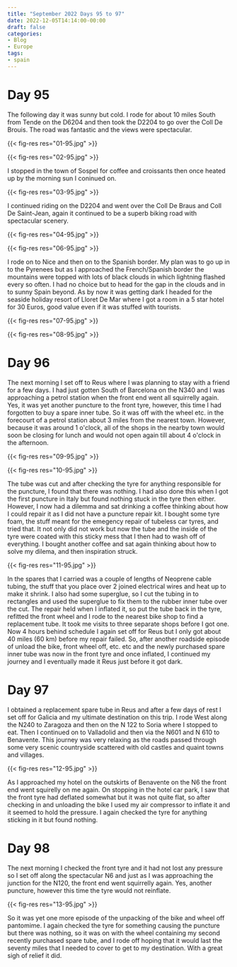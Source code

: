 ```yaml
---
title: "September 2022 Days 95 to 97"
date: 2022-12-05T14:14:00-00:00
draft: false
categories:
- Blog
- Europe
tags:
- spain
---
```


# Day 95

The following day it was sunny but cold. I rode for about 10 miles South from Tende on the D6204 and then took the D2204 to go over the Coll De Brouis. The road was fantastic and the views were spectacular. 

{{< fig-res res="01-95.jpg" >}}

<!--more-->

{{< fig-res res="02-95.jpg" >}}

I stopped in the town of Sospel for coffee and croissants then once heated up by the morning sun I coninued on.

{{< fig-res res="03-95.jpg" >}}

I continued riding on the D2204 and went over the Coll De Braus and Coll De Saint-Jean, again it continued to be a superb biking road with spectacular scenery.

{{< fig-res res="04-95.jpg" >}}

{{< fig-res res="06-95.jpg" >}}

I rode on to Nice and then on to the Spanish border. My plan was to go up in to the Pyrenees but as I approached the French/Spanish border the mountains were topped with lots of black clouds in which lightning flashed every so often. I had no choice but to head for the gap in the clouds and in to sunny Spain beyond. As by now it was getting dark I headed for the seaside holiday resort of Lloret De Mar where I got a room in a 5 star hotel for 30 Euros, good value even if it was stuffed with tourists.

{{< fig-res res="07-95.jpg" >}}

{{< fig-res res="08-95.jpg" >}}

# Day 96

The next morning I set off to Reus where I was planning to stay with a friend for a few days. I had just gotten South of Barcelona on the N340 and I was approaching a petrol station when the front end went all squirrelly again. Yes, it was yet another puncture to the front tyre, however, this time I had forgotten to buy a spare inner tube. So it was off with the wheel etc. in the forecourt of a petrol station about 3 miles from the nearest town. However, because it was around 1 o'clock, all of the shops in the nearby town would soon be closing for lunch and would not open again till about 4 o'clock in the afternoon.

{{< fig-res res="09-95.jpg" >}}

{{< fig-res res="10-95.jpg" >}}

The tube was cut and after checking the tyre for anything responsible for the puncture, I found that there was nothing. I had also done this when I got the first puncture in Italy but found nothing stuck in the tyre then either. However, I now had a dilemma and sat drinking a coffee thinking about how I could repair it as I did not have a puncture repair kit. I bought some tyre foam, the stuff meant for the emegency repair of tubeless car tyres, and tried that. It not only did not work but now the tube and the inside of the tyre were coated with this sticky mess that I then had to wash off of everything. I bought another coffee and sat again thinking about how to solve my dilema, and then inspiration struck.

{{< fig-res res="11-95.jpg" >}}

In the spares that I carried was a couple of lengths of Neoprene cable tubing, the stuff that you place over 2 joined electrical wires and heat up to make it shrink. I also had some superglue, so I cut the tubing in to rectangles and used the superglue to fix them to the rubber inner tube over the cut. The repair held when I inflated it, so put the tube back in the tyre, refitted the front wheel and I rode to the nearest bike shop to find a replacement tube. It took me visits to three separate shops before I got one. Now 4 hours behind schedule I again set off for Reus but I only got about 40 miles (60 km) before my repair failed. So, after another roadside episode of unload the bike, front wheel off, etc. etc and the newly purchased spare inner tube was now in the front tyre and once inflated, I continued my journey and I eventually made it Reus just before it got dark. 

# Day 97

I obtained a replacement spare tube in Reus and after a few days of rest I set off for Galicia and my ultimate destination on this trip. I rode West along the N240 to Zaragoza and then on the N 122 to Soria where I stopped to eat. Then I continued on to Valladolid and then via the N601 and N 610 to Benavente. This journey was very relaxing as the roads passed through some very scenic countryside scattered with old castles and quaint towns and villages. 

{{< fig-res res="12-95.jpg" >}}

As I approached my hotel on the outskirts of Benavente on the N6 the front end went squirelly on me again. On stopping in the hotel car park, I saw that the front tyre had deflated somewhat but it was not quite flat, so after checking in and unloading the bike I used my air compressor to inflate it and it seemed to hold the pressure. I again checked the tyre for anything sticking in it but found nothing. 

# Day 98

The next morning I checked the front tyre and it had not lost any pressure so I set off along the spectacular N6 and just as I was approaching the junction for the N120, the front end went squirrelly again. Yes, another puncture, however this time the tyre would not reinflate.

{{< fig-res res="13-95.jpg" >}}

So it was yet one more episode of the unpacking of the bike and wheel off pantomime. I again checked the tyre for something causing the puncture but there was nothing, so it was on with the wheel containing my second recently purchased spare tube, and I rode off hoping that it would last the seventy miles that I needed to cover to get to my destination. With a great sigh of relief it did.